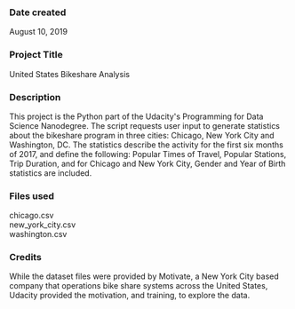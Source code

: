### Date created
August 10, 2019

### Project Title
United States Bikeshare Analysis

### Description
This project is the Python part of the Udacity's Programming for Data Science Nanodegree.  The script requests user input to generate statistics about the bikeshare program in three cities: Chicago, New York City and Washington, DC.  The statistics describe the activity for the first six months of 2017, and define the following:  Popular Times of Travel, Popular Stations, Trip Duration, and for Chicago and New York City, Gender and Year of Birth statistics are included.



### Files used
chicago.csv   
new_york_city.csv   
washington.csv   

### Credits
While the dataset files were provided by Motivate, a New York City based company that operations bike share systems across the United States, Udacity provided the motivation, and training, to explore the data.
